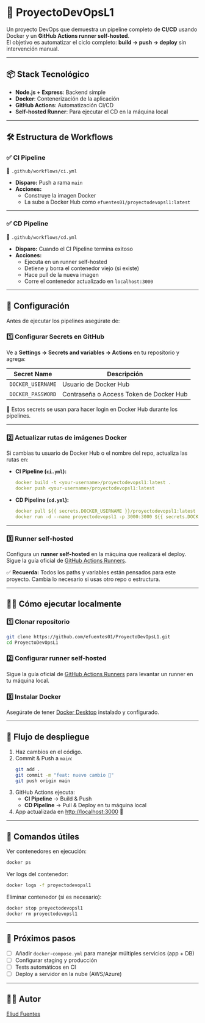 # 🚀 ProyectoDevOpsL1

Un proyecto DevOps que demuestra un pipeline completo de **CI/CD** usando Docker y un **GitHub Actions runner self-hosted**.  
El objetivo es automatizar el ciclo completo: **build → push → deploy** sin intervención manual.

---

## 📦 Stack Tecnológico

- **Node.js + Express**: Backend simple
- **Docker**: Contenerización de la aplicación
- **GitHub Actions**: Automatización CI/CD
- **Self-hosted Runner**: Para ejecutar el CD en la máquina local

---

## 🛠️ Estructura de Workflows

### ✅ CI Pipeline
📄 `.github/workflows/ci.yml`
- **Disparo:** Push a rama `main`
- **Acciones:**
  - Construye la imagen Docker
  - La sube a Docker Hub como `efuentes01/proyectodevopsl1:latest`

---

### ✅ CD Pipeline
📄 `.github/workflows/cd.yml`
- **Disparo:** Cuando el CI Pipeline termina exitoso
- **Acciones:**
  - Ejecuta en un runner self-hosted
  - Detiene y borra el contenedor viejo (si existe)
  - Hace pull de la nueva imagen
  - Corre el contenedor actualizado en `localhost:3000`

---

## 🔐 Configuración

Antes de ejecutar los pipelines asegúrate de:

### 1️⃣ Configurar Secrets en GitHub
Ve a **Settings → Secrets and variables → Actions** en tu repositorio y agrega:

| Secret Name          | Descripción                                        |
|----------------------|----------------------------------------------------|
| `DOCKER_USERNAME`    | Usuario de Docker Hub                              |
| `DOCKER_PASSWORD`    | Contraseña o Access Token de Docker Hub            |

🔑 Estos secrets se usan para hacer login en Docker Hub durante los pipelines.

---

### 2️⃣ Actualizar rutas de imágenes Docker
Si cambias tu usuario de Docker Hub o el nombre del repo, actualiza las rutas en:

- **CI Pipeline (`ci.yml`):**
  ```yaml
  docker build -t <your-username>/proyectodevopsl1:latest .
  docker push <your-username>/proyectodevopsl1:latest
  ```

- **CD Pipeline (`cd.yml`):**
  ```yaml
  docker pull ${{ secrets.DOCKER_USERNAME }}/proyectodevopsl1:latest
  docker run -d --name proyectodevopsl1 -p 3000:3000 ${{ secrets.DOCKER_USERNAME }}/proyectodevopsl1:latest
  ```

---

### 3️⃣ Runner self-hosted
Configura un **runner self-hosted** en la máquina que realizará el deploy.  
Sigue la guía oficial de [GitHub Actions Runners](https://docs.github.com/en/actions/hosting-your-own-runners/about-self-hosted-runners).

✅ **Recuerda:** Todos los paths y variables están pensados para este proyecto. Cambia lo necesario si usas otro repo o estructura.

---

## 🏃‍♂️ Cómo ejecutar localmente

### 1️⃣ Clonar repositorio
```bash
git clone https://github.com/efuentes01/ProyectoDevOpsL1.git
cd ProyectoDevOpsL1
```

### 2️⃣ Configurar runner self-hosted
Sigue la guía oficial de [GitHub Actions Runners](https://docs.github.com/en/actions/hosting-your-own-runners/about-self-hosted-runners) para levantar un runner en tu máquina local.

### 3️⃣ Instalar Docker
Asegúrate de tener [Docker Desktop](https://www.docker.com/products/docker-desktop) instalado y configurado.

---

## 🚀 Flujo de despliegue

1. Haz cambios en el código.
2. Commit & Push a `main`:
   ```bash
   git add .
   git commit -m "feat: nuevo cambio 🚀"
   git push origin main
   ```
3. GitHub Actions ejecuta:
   - **CI Pipeline** → Build & Push
   - **CD Pipeline** → Pull & Deploy en tu máquina local
4. App actualizada en [http://localhost:3000](http://localhost:3000) 🎉

---

## 🐳 Comandos útiles

Ver contenedores en ejecución:
```bash
docker ps
```

Ver logs del contenedor:
```bash
docker logs -f proyectodevopsl1
```

Eliminar contenedor (si es necesario):
```bash
docker stop proyectodevopsl1
docker rm proyectodevopsl1
```

---

## 🌟 Próximos pasos

- [ ] Añadir `docker-compose.yml` para manejar múltiples servicios (app + DB)
- [ ] Configurar staging y producción
- [ ] Tests automáticos en CI
- [ ] Deploy a servidor en la nube (AWS/Azure)

---

## 👨‍💻 Autor

[Eliud Fuentes](https://github.com/efuentes01)
